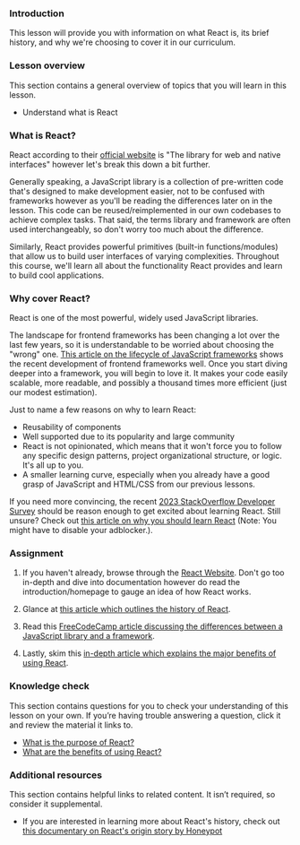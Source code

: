 ### Introduction

This lesson will provide you with information on what React is, its brief history, and why we're choosing to cover it in our curriculum.

### Lesson overview

This section contains a general overview of topics that you will learn in this lesson.

- Understand what is React

### What is React?

React according to their [official website](https://react.dev/) is "The library for web and native interfaces" however let's break this down a bit further.

Generally speaking, a JavaScript library is a collection of pre-written code that's designed to make development easier, not to be confused with frameworks however as you'll be reading the differences later on in the lesson. This code can be reused/reimplemented in our own codebases to achieve complex tasks. That said, the terms library and framework are often used interchangeably, so don't worry too much about the difference.

Similarly, React provides powerful primitives (built-in functions/modules) that allow us to build user interfaces of varying complexities. Throughout this course, we'll learn all about the functionality React provides and learn to build cool applications.

### Why cover React?

React is one of the most powerful, widely used JavaScript libraries.

The landscape for frontend frameworks has been changing a lot over the last few years, so it is understandable to be worried about choosing the "wrong" one.
[This article on the lifecycle of JavaScript frameworks](https://iamtapan.medium.com/this-is-how-long-the-life-cycle-of-a-javascript-framework-lasts-d21b29320512) shows the recent development of frontend frameworks well. Once you start diving deeper into a framework, you will begin to love it. It makes your code easily scalable, more readable, and possibly a thousand times more efficient (just our modest estimation).

Just to name a few reasons on why to learn React:

- Reusability of components
- Well supported due to its popularity and large community
- React is not opinionated, which means that it won't force you to follow any specific design patterns, project organizational structure, or logic. It's all up to you.
- A smaller learning curve, especially when you already have a good grasp of JavaScript and HTML/CSS from our previous lessons.

If you need more convincing, the recent [2023 StackOverflow Developer Survey](https://survey.stackoverflow.co/2023/#section-most-popular-technologies-web-frameworks-and-technologies) should be reason enough to get excited about learning React. Still unsure? Check out [this article on why you should learn React](https://laptrinhx.com/top-10-reasons-why-you-should-learn-react-right-now-3718263995/) (Note: You might have to disable your adblocker.).

### Assignment

<div class="lesson-content__panel" markdown="1">

1.  If you haven't already, browse through the [React Website](https://react.dev/). Don't go too in-depth and dive into documentation however do read the introduction/homepage to gauge an idea of how React works.

2.  Glance at [this article which outlines the history of React](https://blog.risingstack.com/the-history-of-react-js-on-a-timeline/).

3.  Read this [FreeCodeCamp article discussing the differences between a JavaScript library and a framework](https://www.freecodecamp.org/news/the-difference-between-a-framework-and-a-library-bd133054023f/).

4.  Lastly, skim this [in-depth article which explains the major benefits of using React](https://www.peerbits.com/blog/reasons-to-choose-reactjs-for-your-web-development-project.html).
</div>

### Knowledge check

This section contains questions for you to check your understanding of this lesson on your own. If you’re having trouble answering a question, click it and review the material it links to.

- <a class="knowledge-check-link" href="#what-is-react">What is the purpose of React?</a>
- <a class="knowledge-check-link" href="#why-cover-react">What are the benefits of using React?</a>

### Additional resources

This section contains helpful links to related content. It isn’t required, so consider it supplemental.

- If you are interested in learning more about React's history, check out [this documentary on React's origin story by Honeypot](https://www.youtube.com/watch?v=8pDqJVdNa44)
